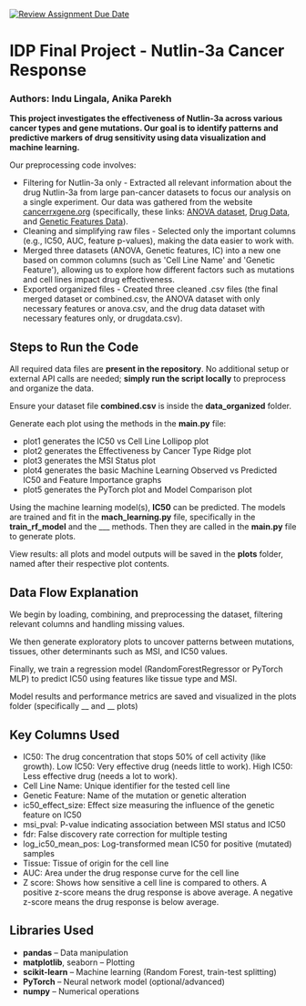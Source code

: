 [![Review Assignment Due Date](https://classroom.github.com/assets/deadline-readme-button-22041afd0340ce965d47ae6ef1cefeee28c7c493a6346c4f15d667ab976d596c.svg)](https://classroom.github.com/a/AKP3XMJQ)

# IDP Final Project - Nutlin-3a Cancer Response
### Authors: Indu Lingala, Anika Parekh

**This project investigates the effectiveness of Nutlin-3a across various cancer types and gene mutations. Our goal is to identify patterns and predictive markers of drug sensitivity using data visualization and machine learning.**

Our preprocessing code involves:
- Filtering for Nutlin-3a only - Extracted all relevant information about the drug Nutlin-3a from large pan-cancer datasets to focus our analysis on a single experiment. Our data was gathered from the website [cancerrxgene.org](cancerrxgene.org) (specifically, these links: [ANOVA dataset](cancerrxgene.org/downloads/anova), [Drug Data](cancerrxgene.org/downloads/drug_data), and [Genetic Features Data](cancerrxgene.org/downloads/genetic_features)). 
- Cleaning and simplifying raw files - Selected only the important columns (e.g., IC50, AUC, feature p-values), making the data easier to work with.
- Merged three datasets (ANOVA, Genetic features, IC) into a new one based on common columns (such as 'Cell Line Name' and 'Genetic Feature'), allowing us to explore how different factors such as mutations and cell lines impact drug effectiveness. 
- Exported organized files - Created three cleaned .csv files (the final merged dataset or combined.csv, the ANOVA dataset with only necessary features or anova.csv, and the drug data dataset with necessary features only, or drugdata.csv). 

## Steps to Run the Code
All required data files are **present in the repository**. No additional setup or external API calls are needed; **simply run the script locally** to preprocess and organize the data.

Ensure your dataset file **combined.csv** is inside the **data_organized** folder.

Generate each plot using the methods in the **main.py** file:
- plot1 generates the IC50 vs Cell Line Lollipop plot
- plot2 generates the Effectiveness by Cancer Type Ridge plot
- plot3 generates the MSI Status plot
- plot4 generates the basic Machine Learning Observed vs Predicted IC50 and Feature Importance graphs
- plot5 generates the PyTorch plot and Model Comparison plot

Using the machine learning model(s), **IC50** can be predicted. The models are trained and fit in the **mach_learning.py** file, specifically in the **train_rf_model** and the ___ methods. Then they are called in the **main.py** file to generate plots. 

View results: all plots and model outputs will be saved in the **plots** folder, named after their respective plot contents. 

## Data Flow Explanation
We begin by loading, combining, and preprocessing the dataset, filtering relevant columns and handling missing values.

We then generate exploratory plots to uncover patterns between mutations, tissues, other determinants such as MSI, and IC50 values.

Finally, we train a regression model (RandomForestRegressor or PyTorch MLP) to predict IC50 using features like tissue type and MSI. 

Model results and performance metrics are saved and visualized in the plots folder (specifically __ and __ plots)

## Key Columns Used
- IC50: The drug concentration that stops 50% of cell activity (like growth). Low IC50: Very effective drug (needs little to work). High IC50: Less effective drug (needs a lot to work).
- Cell Line Name: Unique identifier for the tested cell line
- Genetic Feature: Name of the mutation or genetic alteration 
- ic50_effect_size: Effect size measuring the influence of the genetic feature on IC50
- msi_pval: P-value indicating association between MSI status and IC50
- fdr: False discovery rate correction for multiple testing
- log_ic50_mean_pos: Log-transformed mean IC50 for positive (mutated) samples
- Tissue: Tissue of origin for the cell line
- AUC: Area under the drug response curve for the cell line
- Z score: Shows how sensitive a cell line is compared to others. A positive z-score means the drug response is above average. A negative z-score means the drug response is below average. 

## Libraries Used
- **pandas** – Data manipulation
- **matplotlib**, seaborn – Plotting
- **scikit-learn** – Machine learning (Random Forest, train-test splitting)
- **PyTorch** – Neural network model (optional/advanced)
- **numpy** – Numerical operations
